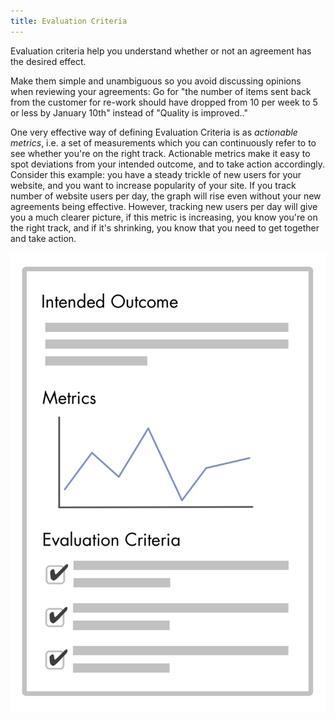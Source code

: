```yaml
---
title: Evaluation Criteria
---
```


Evaluation criteria help you understand whether or not an agreement has the desired effect. 

Make them simple and  unambiguous so you avoid discussing opinions when reviewing your agreements: Go for "the number of items sent back from the customer for re-work should have dropped from 10 per week to 5 or less by January 10th" instead of "Quality is improved.."

One very effective way of defining Evaluation Criteria is as *actionable metrics*, i.e. a set of measurements which you can continuously refer to to see whether you're on the right track. Actionable metrics make it easy to spot deviations from your intended outcome, and to take action accordingly. Consider this example: you have a steady trickle of new users for your website, and you want to increase popularity of your site. If you track number of website users per day, the graph will rise even without your new agreements being effective. However, tracking new users per day will give you a much clearer picture, if this metric is increasing, you know you're on the right track, and if it's shrinking, you know that you need to get together and take action.

![](img/agreements/outcome-and-criteria.png)

